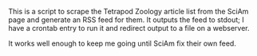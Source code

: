 This is a script to scrape the Tetrapod Zoology article list from the SciAm
page and generate an RSS feed for them. It outputs the feed to stdout; I have
a crontab entry to run it and redirect output to a file on a webserver.

It works well enough to keep me going until SciAm fix their own feed.
